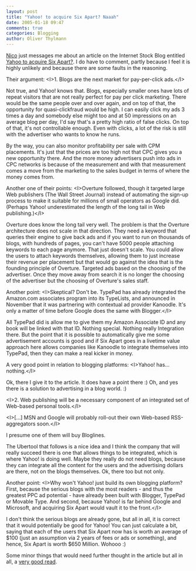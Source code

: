 ```yaml
---
layout: post
title: "Yahoo! to acquire Six Apart? Naaah"
date: 2005-01-18 09:47
comments: true
categories: Blogging
author: Oliver Thylmann
---
```



[Nico](http://lumma.de/) just messages me about an article on the Internet Stock Blog entitled [Yahoo to acquire Six Apart?](http://www.internetstockblog.com/2005/01/yahoo_lacks_a_b.html). I do have to comment, partly because I feel it is highly unlikely and because there are some faults in the reasoning.

Their argument: &lt;I&gt;1. Blogs are the next market for pay-per-click ads.&lt;/I&gt;

Not true, and Yahoo! knows that. Blogs, especially smaller ones have lots of repeat visitors that are not really perfect for pay per click marketing. There would be the same people over and over again, and on top of that, the opportunity for quasi-clickfraud would be high. I can easily click my ads 3 times a day and somebody else might too and at 50 impressions on an average blog per day, I'd say that's a pretty high ratio of false clicks. On top of that, it's not controllable enough. Even with clicks, a lot of the risk is still with the advertiser who wants to know he runs. 

By the way, you can also monitor profitability per sale with CPM placements. It's just that the prices are too high not that CPC gives you a new opportunity there. And the more money advertisers push into ads in CPC networks is because of the measurement and with that measurement comes a move from the marketing to the sales budget in terms of where the money comes from.

Another one of their points: &lt;I&gt;Overture followed, though it targeted large Web publishers (The Wall Street Journal) instead of automating the sign-up process to make it suitable for millions of small operators as Google did. (Perhaps Yahoo! underestimated the length of the long tail in Web publishing.)&lt;/I&gt;

Overture does know the long tail very well. The problem is that the Overture architecture does not scale in that direction. They need a keyword that queries their engine to give back ads and if you want to run on thousands of blogs, with hundreds of pages, you can't have 5000 people attaching keywords to each page anymore. That just doesn't scale. You could allow the users to attach keywords themselves, allowing them to just increase their revenue per placement but that would go against the idea that is the founding principle of Overture. Targeted ads based on the choosing of the advertiser. Once they move away from search it is no longer the choosing of the advertiser but the choosing of Overture's sales staff.


Another point: &lt;I&gt;Skeptical? Don't be. TypePad has already integrated the Amazon.com associates program into its TypeLists, and announced in November that it was partnering with contextual ad provider Kanoodle. It's only a matter of time before Google does the same with Blogger.&lt;/I&gt;

All TypePad did is allow me to give them my Amazon Associate ID and any book will be linked with that ID. Nothing special. Nothing really Integration there. But the point that it is possible to automatically give me some advertisement accounts is good and if Six Apart goes in a livetime value approach here allows companies like Kanoodle to integrate themselves into TypePad, then they can make a real kicker in money.

A very good point in relation to blogging platforms: &lt;I&gt;Yahoo! has... nothing.&lt;/I&gt;

Ok, there I give it to the article. It does have a point there :) Oh, and yes there is a solution to advertising in a blog world. :)

&lt;I&gt;2. Web publishing will be a necessary component of an integrated set of Web-based personal tools.&lt;/I&gt;

&lt;I&gt;[...] MSN and Google will probably roll-out their own Web-based RSS-aggregators soon.&lt;/I&gt;

I presume one of them will buy Bloglines.

The Ubertool that follows is a nice idea and I think the company that will really succeed there is one that allows things to be integrated, which is where Yahoo! is doing well. Maybe they really do not need blogs, because they can integrate all the content for the users and the advertising dollars are there, not on the blogs themselves. Ok, there too but not only. 

Another point: &lt;I&gt;Why won't Yahoo! just build its own blogging platform? First, because the serious blogs with the most readers - and thus the greatest PPC ad potential - have already been built with Blogger, TypePad or Movable Type. And second, because Yahoo! is far behind Google and Microsoft, and acquiring Six Apart would vault it to the front.&lt;/I&gt;

I don't think the serious blogs are already gone, but all in all, it is correct that it would potentially be good for Yahoo! You can just calculate a bit, saying that each of the users that Six Apart now has is worth an average of $100 (just an assumption via 2 years of fees or ads or something), and hence, Six Apart is worth $650 Million. Wohooo :)

Some minor things that would need further thought in the article but all in all,                                                                                                                                                                                                                                                                                                                                                                                                                                                                                                                                                                                                                                                                                                                                                                                                                                                                                                                                                                                                                                                                                                                                                                                                                                                                                                                                                           a [very good read](http://www.internetstockblog.com/2005/01/yahoo_lacks_a_b.html).

